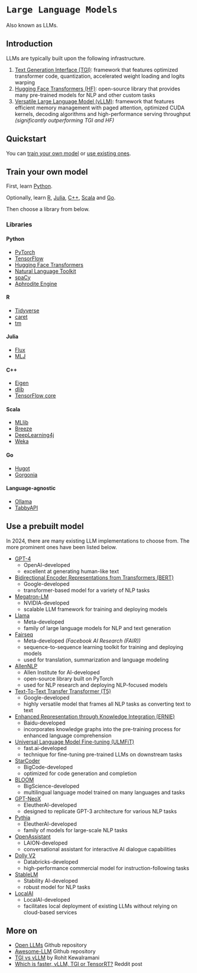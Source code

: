 # `Large Language Models`

Also known as LLMs.

## Introduction

LLMs are typically built upon the following infrastructure.

1. [Text Generation Interface (TGI)](https://huggingface.co/docs/text-generation-inference/en/index): framework that features optimized transformer code, quantization, accelerated weight loading and logits warping
2. [Hugging Face Transformers (HF)](https://github.com/huggingface/transformers): open-source library that provides many pre-trained models for NLP and other custom tasks
3. [Versatile Large Language Model (vLLM)](https://github.com/vllm-project/vllm): framework that features efficient memory management with paged attention, optimized CUDA kernels, decoding algorithms and high-performance serving throughput *(significantly outperforming TGI and HF)*

## Quickstart

You can [train your own model](#train-your-own-model) or [use existing ones](#use-a-prebuilt-model).

## Train your own model

First, learn [Python](https://learnxinyminutes.com/docs/python/).

Optionally, learn [R](https://learnxinyminutes.com/docs/r/), [Julia](https://learnxinyminutes.com/docs/julia/), [C++](https://learnxinyminutes.com/docs/c++/), [Scala](https://learnxinyminutes.com/docs/scala/) and [Go](https://learnxinyminutes.com/docs/go/).

Then choose a library from below.

### Libraries

#### Python

* [PyTorch](https://pytorch.org/)
* [TensorFlow](https://www.tensorflow.org/)
* [Hugging Face Transformers](https://huggingface.co/docs/transformers/en/index)
* [Natural Language Toolkit](https://www.nltk.org/)
* [spaCy](https://spacy.io/)
* [Aphrodite Engine](https://github.com/PygmalionAI/aphrodite-engine)

#### R

* [Tidyverse](https://www.tidyverse.org/packages/)
* [caret](https://topepo.github.io/caret/)
* [tm](https://cran.r-project.org/web/packages/tm/index.html) 

#### Julia

* [Flux](https://fluxml.ai/Flux.jl/stable/)
* [MLJ](https://juliaai.github.io/MLJ.jl/dev/)

#### C++

* [Eigen](https://eigen.tuxfamily.org/index.php?title=Main_Page) 
* [dlib](http://dlib.net/)
* [TensorFlow core](https://www.tensorflow.org/api_docs/cc)

#### Scala

* [MLlib](https://spark.apache.org/mllib/) 
* [Breeze](https://github.com/scalanlp/breeze) 
* [DeepLearning4j](https://deeplearning4j.konduit.ai/) 
* [Weka](https://www.weka.io/)

#### Go

* [Hugot](https://github.com/knights-analytics/hugot)
* [Gorgonia](https://gorgonia.org/)

#### Language-agnostic

* [Ollama](https://ollama.com/)
* [TabbyAPI](https://github.com/theroyallab/tabbyAPI)

## Use a prebuilt model

In 2024, there are many existing LLM implementations to choose from. The more prominent ones have been listed below.

* [GPT-4](https://openai.com/index/gpt-4/)
    * OpenAI-developed
    * excellent at generating human-like text
* [Bidirectional Encoder Representations from Transformers (BERT)](https://research.google/pubs/bert-pre-training-of-deep-bidirectional-transformers-for-language-understanding/)
    * Google-developed
    * transformer-based model for a variety of NLP tasks
* [Megatron-LM](https://huggingface.co/docs/accelerate/en/usage_guides/megatron_lm)
    * NVIDIA-developed
    * scalable LLM framework for training and deploying models
* [Llama](https://llama.meta.com/)
    * Meta-developed
    * family of large language models for NLP and text generation 
* [Fairseq](https://ai.meta.com/tools/fairseq/)
    * Meta-developed *(Facebook AI Research (FAIR))*
    * sequence-to-sequence learning toolkit for training and deploying models 
    * used for translation, summarization and language modeling
* [AllenNLP](https://allenai.org/allennlp)
    * Allen Institute for AI-developed
    * open-source library built on PyTorch
    * used for NLP research and deploying NLP-focused models
* [Text-To-Text Transfer Transformer (T5)](https://huggingface.co/docs/transformers/en/model_doc/t5)
    * Google-developed 
    * highly versatile model that frames all NLP tasks as converting text to text
* [Enhanced Representation through Knowledge Integration (ERNIE)](http://research.baidu.com/Blog/index-view?id=183) 
    * Baidu-developed
    * incorporates knowledge graphs into the pre-training process for enhanced language comprehension
* [Universal Language Model Fine-tuning (ULMFiT)](https://paperswithcode.com/method/ulmfit)
    * fast.ai-developed
    * technique for fine-tuning pre-trained LLMs on downstream tasks
* [StarCoder](https://huggingface.co/bigcode/starcoder)
    * BigCode-developed
    * optimized for code generation and completion
* [BLOOM](https://huggingface.co/bigscience/bloom)
    * BigScience-developed
    * multilingual language model trained on many languages and tasks
* [GPT-NeoX](https://huggingface.co/docs/transformers/en/model_doc/gpt_neox)
    * EleutherAI-developed
    * designed to replicate GPT-3 architecture for various NLP tasks
* [Pythia](https://www.eleuther.ai/papers-blog/pythia-a-suite-for-analyzing-large-language-modelsacross-training-and-scaling)
    * EleutherAI-developed
    * family of models for large-scale NLP tasks
* [OpenAssistant](https://huggingface.co/OpenAssistant)
    * LAION-developed
    * conversational assistant for interactive AI dialogue capabilities
* [Dolly V2](https://huggingface.co/databricks/dolly-v2-12b)
    * Databricks-developed
    * high-performance commercial model for instruction-following tasks
* [StableLM](https://github.com/Stability-AI/StableLM)
    * Stability AI-developed
    * robust model for NLP tasks
* [LocalAI](https://localai.io/)
    * LocalAI-developed
    * facilitates local deployment of existing LLMs without relying on cloud-based services

## More on

* [Open LLMs](https://github.com/eugeneyan/open-llms) Github repository
* [Awesome-LLM](https://github.com/Hannibal046/Awesome-LLM) Github repository
* [TGI vs vLLM](https://medium.com/@rohit.k/tgi-vs-vllm-making-informed-choices-for-llm-deployment-37c56d7ff705) by Rohit Kewalramani
* [Which is faster, vLLM, TGI or TensorRT?](https://www.reddit.com/r/LocalLLaMA/comments/1cb8i7f/which_is_faster_vllm_tgi_or_tensorrt/) Reddit post
